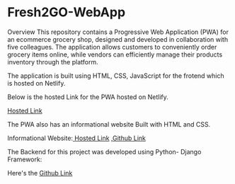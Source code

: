 # Fresh2GO-WebApp

Overview
This repository contains a Progressive Web Application (PWA) for an ecommerce grocery shop, designed and developed in collaboration with five colleagues. The application allows customers to conveniently order grocery items online, while vendors can efficiently manage their products inventory through the platform.


The application is built using HTML, CSS, JavaScript for the frotend which is hosted on Netlify.


Below is the hosted Link for the PWA hosted on Netlify.

[Hosted Link](https://wanjikode-fresh2go-pwa.netlify.app)


The PWA also has an informational website Built with HTML and CSS.

Informational Website:[ Hosted Link](https://wanjikode-fresh2go-info-website.netlify.app)
                     ,[Github Link](https://github.com/swanjikumainaa/Susan_fresh2GO_informational_website.git)                                  




The Backend for this project was developed using Python- Django Framework:

Here's the [Github Link](https://github.com/swanjikumainaa/GreenKiosk-Backend-Django.git)









